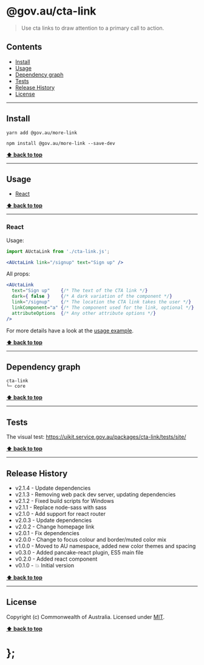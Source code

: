 @gov.au/cta-link
============

> Use cta links to draw attention to a primary call to action.


## Contents

* [Install](#install)
* [Usage](#usage)
* [Dependency graph](#dependency-graph)
* [Tests](#tests)
* [Release History](#release-history)
* [License](#license)


----------------------------------------------------------------------------------------------------------------------------------------------------------------


## Install


```shell
yarn add @gov.au/more-link
```

```shell
npm install @gov.au/more-link --save-dev
```


**[⬆ back to top](#contents)**


----------------------------------------------------------------------------------------------------------------------------------------------------------------


## Usage


* [React](#react)


**[⬆ back to top](#contents)**


----------------------------------------------------------------------------------------------------------------------------------------------------------------


### React

Usage:

```jsx
import AUctaLink from './cta-link.js';

<AUctaLink link="/signup" text="Sign up" />
```

All props:

```jsx
<AUctaLink
  text="Sign up"    {/* The text of the CTA link */}
  dark={ false }    {/* A dark variation of the component */}
  link="/signup"    {/* The location the CTA link takes the user */}
  linkComponent="a" {/* The component used for the link, optional */}
  attributeOptions  {/* Any other attribute options */}
/>
```

For more details have a look at the [usage example](https://github.com/govau/design-system-components/tree/master/packages/cta-link/tests/react/index.js).


**[⬆ back to top](#contents)**


----------------------------------------------------------------------------------------------------------------------------------------------------------------


## Dependency graph

```shell
cta-link
└─ core
```


**[⬆ back to top](#contents)**


----------------------------------------------------------------------------------------------------------------------------------------------------------------


## Tests

The visual test: https://uikit.service.gov.au/packages/cta-link/tests/site/


**[⬆ back to top](#contents)**


----------------------------------------------------------------------------------------------------------------------------------------------------------------


## Release History

* v2.1.4 - Update dependencies
* v2.1.3 - Removing web pack dev server, updating dependencies
* v2.1.2 - Fixed build scripts for Windows
* v2.1.1 - Replace node-sass with sass
* v2.1.0 - Add support for react router
* v2.0.3 - Update dependencies
* v2.0.2 - Change homepage link
* v2.0.1 - Fix dependencies
* v2.0.0 - Change to focus colour and border/muted color mix
* v1.0.0 - Moved to AU namespace, added new color themes and spacing
* v0.3.0 - Added pancake-react plugin, ES5 main file
* v0.2.0 - Added react component
* v0.1.0 - 💥 Initial version


**[⬆ back to top](#contents)**


----------------------------------------------------------------------------------------------------------------------------------------------------------------


## License

Copyright (c) Commonwealth of Australia.
Licensed under [MIT](https://raw.githubusercontent.com/govau/design-system-components/packages/core/master/LICENSE).


**[⬆ back to top](#contents)**

# };
